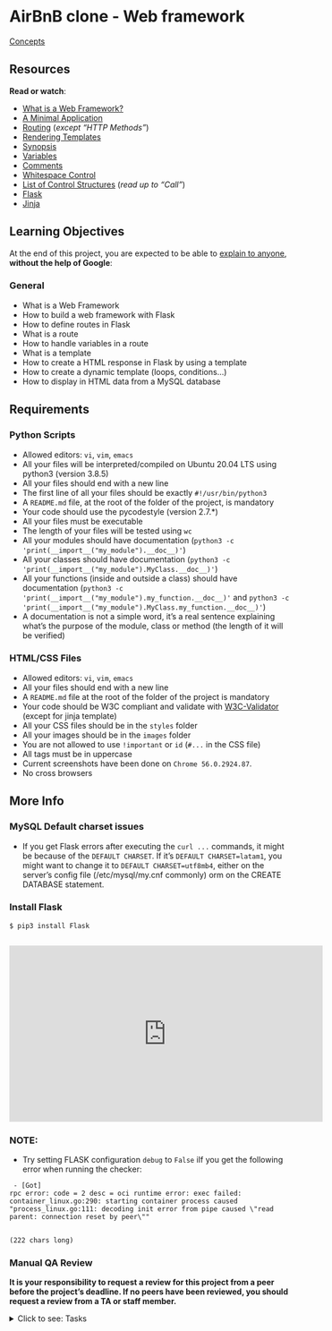 # AirBnB clone - Web framework

<a href="https://intranet.hbtn.io/concepts/865" title="Concepts" target="_blank">Concepts</a>


<h2>Resources</h2>

<p><strong>Read or watch</strong>:</p>

<ul>
<li><a href="/rltoken/qk3bO45DSY-P4qmdnEX93w" title="What is a Web Framework?" target="_blank">What is a Web Framework?</a> </li>
<li><a href="/rltoken/DCF-0NHTuXLykc1ijX5HVg" title="A Minimal Application" target="_blank">A Minimal Application</a> </li>
<li><a href="/rltoken/mfdHqOmCsS7veXQ3nK6PcQ" title="Routing" target="_blank">Routing</a> (<em>except &ldquo;HTTP Methods&rdquo;</em>)</li>
<li><a href="/rltoken/_dU2691FhIZB3lBtSF5nMg" title="Rendering Templates" target="_blank">Rendering Templates</a> </li>
<li><a href="/rltoken/V24BEPWuJb3yPZpOvA3-Zw" title="Synopsis" target="_blank">Synopsis</a> </li>
<li><a href="/rltoken/GKvdWdthYkstOwnDs9LJWg" title="Variables" target="_blank">Variables</a> </li>
<li><a href="/rltoken/qum7hVpPWLaqMZBQCpcRyA" title="Comments" target="_blank">Comments</a> </li>
<li><a href="/rltoken/LxOb-5Fe9bHvx0TguTDY9g" title="Whitespace Control" target="_blank">Whitespace Control</a> </li>
<li><a href="/rltoken/8D9OoDX5cYQOFXUqwAiCNw" title="List of Control Structures" target="_blank">List of Control Structures</a> (<em>read up to &ldquo;Call&rdquo;</em>)</li>
<li><a href="/rltoken/OMqE9vlalgkWcT_3fu4Hvg" title="Flask" target="_blank">Flask</a> </li>
<li><a href="/rltoken/L3kYnmfrbc86Asb4JZq0rg" title="Jinja" target="_blank">Jinja</a> </li>
</ul>

<h2>Learning Objectives</h2>

<p>At the end of this project, you are expected to be able to <a href="/rltoken/lVg3jl6IEzhNeQiHwhC-Fg" title="explain to anyone" target="_blank">explain to anyone</a>, <strong>without the help of Google</strong>:</p>

<h3>General</h3>

<ul>
<li>What is a Web Framework</li>
<li>How to build a web framework with Flask</li>
<li>How to define routes in Flask</li>
<li>What is a route</li>
<li>How to handle variables in a route</li>
<li>What is a template</li>
<li>How to create a HTML response in Flask by using a template</li>
<li>How to create a dynamic template (loops, conditions&hellip;)</li>
<li>How to display in HTML data from a MySQL database</li>
</ul>

<h2>Requirements</h2>

<h3>Python Scripts</h3>

<ul>
<li>Allowed editors: <code>vi</code>, <code>vim</code>, <code>emacs</code></li>
<li>All your files will be interpreted/compiled on Ubuntu 20.04 LTS using python3 (version 3.8.5)</li>
<li>All your files should end with a new line</li>
<li>The first line of all your files should be exactly <code>#!/usr/bin/python3</code></li>
<li>A <code>README.md</code> file, at the root of the folder of the project, is mandatory</li>
<li>Your code should use the pycodestyle (version 2.7.*)</li>
<li>All your files must be executable</li>
<li>The length of your files will be tested using <code>wc</code></li>
<li>All your modules should have documentation (<code>python3 -c &#39;print(__import__(&quot;my_module&quot;).__doc__)&#39;</code>)</li>
<li>All your classes should have documentation (<code>python3 -c &#39;print(__import__(&quot;my_module&quot;).MyClass.__doc__)&#39;</code>)</li>
<li>All your functions (inside and outside a class) should have documentation (<code>python3 -c &#39;print(__import__(&quot;my_module&quot;).my_function.__doc__)&#39;</code> and <code>python3 -c &#39;print(__import__(&quot;my_module&quot;).MyClass.my_function.__doc__)&#39;</code>)</li>
<li>A documentation is not a simple word, it&rsquo;s a real sentence explaining what&rsquo;s the purpose of the module, class or method (the length of it will be verified)</li>
</ul>

<h3>HTML/CSS Files</h3>

<ul>
<li>Allowed editors: <code>vi</code>, <code>vim</code>, <code>emacs</code></li>
<li>All your files should end with a new line</li>
<li>A <code>README.md</code> file at the root of the folder of the project is mandatory</li>
<li>Your code should be W3C compliant and validate with <a href="/rltoken/BABHSFrobycuS0xRtRtXVQ" title="W3C-Validator" target="_blank">W3C-Validator</a> (except for jinja template)</li>
<li>All your CSS files should be in the <code>styles</code> folder</li>
<li>All your images should be in the <code>images</code> folder</li>
<li>You are not allowed to use <code>!important</code> or <code>id</code> (<code>#...</code> in the CSS file)</li>
<li>All tags must be in uppercase</li>
<li>Current screenshots have been done on <code>Chrome 56.0.2924.87</code>. </li>
<li>No cross browsers </li>
</ul>

<h2>More Info</h2>

<h3>MySQL Default charset issues</h3>

<ul>
<li>If you get Flask errors after executing the  <code>curl ...</code> commands, it might be because of the <code>DEFAULT CHARSET</code>. If it&rsquo;s <code>DEFAULT CHARSET=latam1</code>, you might want to change it to <code>DEFAULT CHARSET=utf8mb4</code>, either on the server&rsquo;s config file (/etc/mysql/my.cnf commonly) orm on the CREATE DATABASE statement.</li>
</ul>

<h3>Install Flask</h3>

<pre><code>$ pip3 install Flask
</code></pre>

<p><img src="https://s3.eu-west-3.amazonaws.com/hbtn.intranet.project.files/concepts/74/hbnb_step3.png" alt="" loading='lazy' style="" /></p>

<iframe width="560" height="315" src="https://www.youtube.com/embed/lzs4nQOiZQY" frameborder="0" allowfullscreen></iframe>

<h3>NOTE:</h3>

<ul>
<li>Try setting FLASK configuration <code>debug</code> to <code>False</code>  iIf you get the following error when running the checker:</li>
</ul>

<pre><code> - [Got]
rpc error: code = 2 desc = oci runtime error: exec failed: container_linux.go:290: starting container process caused &quot;process_linux.go:111: decoding init error from pipe caused \&quot;read parent: connection reset by peer\&quot;&quot;


(222 chars long)
</code></pre>

<h3>Manual QA Review</h3>

<p><strong>It is your responsibility to request a review for this project from a peer before the project’s deadline. If no peers have been reviewed, you should request a review from a TA or staff member.</strong></p>


<details>
<summary>Click to see: Tasks</summary>

<h3 class="panel-title">
0. Hello Flask!
</h3>

Write a script that starts a Flask web application:</p>

<ul>
<li>Your web application must be listening on <code>0.0.0.0</code>, port <code>5000</code></li>
<li>Routes:

<ul>
<li><code>/</code>: display &ldquo;Hello HBNB!&rdquo;</li>
</ul></li>
<li>You must use the option <code>strict_slashes=False</code> in your route definition</li>
</ul>

<pre><code>guillaume@ubuntu:~/AirBnB_v2$ python3 -m web_flask.0-hello_route
* Running on http://0.0.0.0:5000/ (Press CTRL+C to quit)
....
</code></pre>

<p>In another tab:</p>

<pre><code>guillaume@ubuntu:~$ curl 0.0.0.0:5000 ; echo &quot;&quot; | cat -e
Hello HBNB!$
guillaume@ubuntu:~$ 
</code></pre>

</div>

<div class="list-group">
<!-- Task URLs -->

<!-- Technical information -->
<div class="list-group-item">
<p><strong>Repo:</strong></p>
<ul>
<li>GitHub repository: <code>holbertonschool-AirBnB_clone_v2</code></li>
<li>Directory: <code>web_flask</code></li>
<li>File: <code>0-hello_route.py, __init__.py</code></li>
</ul>
</div>

<h3 class="panel-title">
1. HBNB
</h3>

Write a script that starts a Flask web application:</p>

<ul>
<li>Your web application must be listening on <code>0.0.0.0</code>, port <code>5000</code></li>
<li>Routes:

<ul>
<li><code>/</code>: display &ldquo;Hello HBNB!&rdquo;</li>
<li><code>/hbnb</code>: display &ldquo;HBNB&rdquo;</li>
</ul></li>
<li>You must use the option <code>strict_slashes=False</code> in your route definition</li>
</ul>

<pre><code>guillaume@ubuntu:~/AirBnB_v2$ python3 -m web_flask.1-hbnb_route
* Running on http://0.0.0.0:5000/ (Press CTRL+C to quit)
....
</code></pre>

<p>In another tab:</p>

<pre><code>guillaume@ubuntu:~$ curl 0.0.0.0:5000/hbnb ; echo &quot;&quot; | cat -e
HBNB$
guillaume@ubuntu:~$ 
</code></pre>

</div>

<div class="list-group">
<!-- Task URLs -->

<!-- Technical information -->
<div class="list-group-item">
<p><strong>Repo:</strong></p>
<ul>
<li>GitHub repository: <code>holbertonschool-AirBnB_clone_v2</code></li>
<li>Directory: <code>web_flask</code></li>
<li>File: <code>1-hbnb_route.py</code></li>
</ul>
</div>

<h3 class="panel-title">
2. C is fun!
</h3>

Write a script that starts a Flask web application:</p>

<ul>
<li>Your web application must be listening on <code>0.0.0.0</code>, port <code>5000</code></li>
<li>Routes:

<ul>
<li><code>/</code>: display &ldquo;Hello HBNB!&rdquo;</li>
<li><code>/hbnb</code>: display &ldquo;HBNB&rdquo;</li>
<li><code>/c/&lt;text&gt;</code>: display &ldquo;C &rdquo; followed by the value of the <code>text</code> variable (replace underscore <code>_</code> symbols with a space <code></code>)</li>
</ul></li>
<li>You must use the option <code>strict_slashes=False</code> in your route definition</li>
</ul>

<pre><code>guillaume@ubuntu:~/AirBnB_v2$ python3 -m web_flask.2-c_route
* Running on http://0.0.0.0:5000/ (Press CTRL+C to quit)
....
</code></pre>

<p>In another tab:</p>

<pre><code>guillaume@ubuntu:~$ curl 0.0.0.0:5000/c/is_fun ; echo &quot;&quot; | cat -e
C is fun$
guillaume@ubuntu:~$ curl 0.0.0.0:5000/c/cool ; echo &quot;&quot; | cat -e
C cool$
guillaume@ubuntu:~$ curl 0.0.0.0:5000/c
&lt;!DOCTYPE HTML PUBLIC &quot;-//W3C//DTD HTML 3.2 Final//EN&quot;&gt;
&lt;title&gt;404 Not Found&lt;/title&gt;
&lt;h1&gt;Not Found&lt;/h1&gt;
&lt;p&gt;The requested URL was not found on the server.  If you entered the URL manually please check your spelling and try again.&lt;/p&gt;
guillaume@ubuntu:~$ 
</code></pre>

</div>

<div class="list-group">
<!-- Task URLs -->

<!-- Technical information -->
<div class="list-group-item">
<p><strong>Repo:</strong></p>
<ul>
<li>GitHub repository: <code>holbertonschool-AirBnB_clone_v2</code></li>
<li>Directory: <code>web_flask</code></li>
<li>File: <code>2-c_route.py</code></li>
</ul>
</div>

<h3 class="panel-title">
3. Python is cool!
</h3>

Write a script that starts a Flask web application:</p>

<ul>
<li>Your web application must be listening on <code>0.0.0.0</code>, port <code>5000</code></li>
<li>Routes:

<ul>
<li><code>/</code>: display &ldquo;Hello HBNB!&rdquo;</li>
<li><code>/hbnb</code>: display &ldquo;HBNB&rdquo;</li>
<li><code>/c/&lt;text&gt;</code>: display &ldquo;C &rdquo;, followed by the value of the <code>text</code> variable (replace underscore <code>_</code> symbols with a space <code></code>)</li>
<li><code>/python/&lt;text&gt;</code>: display &ldquo;Python &rdquo;, followed by the value of the <code>text</code> variable (replace underscore <code>_</code> symbols with a space <code></code>)

<ul>
<li>The default value of <code>text</code> is &ldquo;is cool&rdquo;</li>
</ul></li>
</ul></li>
<li>You must use the option <code>strict_slashes=False</code> in your route definition</li>
</ul>

<pre><code>guillaume@ubuntu:~/AirBnB_v2$ python3 -m web_flask.3-python_route
* Running on http://0.0.0.0:5000/ (Press CTRL+C to quit)
....
</code></pre>

<p>In another tab:</p>

<pre><code>guillaume@ubuntu:~$ curl -Ls 0.0.0.0:5000/python/is_magic ; echo &quot;&quot; | cat -e
Python is magic$
guillaume@ubuntu:~$ curl -Ls 0.0.0.0:5000/python ; echo &quot;&quot; | cat -e
Python is cool$
guillaume@ubuntu:~$ curl -Ls 0.0.0.0:5000/python/ ; echo &quot;&quot; | cat -e
Python is cool$
guillaume@ubuntu:~$ 
</code></pre>

</div>

<div class="list-group">
<!-- Task URLs -->

<!-- Technical information -->
<div class="list-group-item">
<p><strong>Repo:</strong></p>
<ul>
<li>GitHub repository: <code>holbertonschool-AirBnB_clone_v2</code></li>
<li>Directory: <code>web_flask</code></li>
<li>File: <code>3-python_route.py</code></li>
</ul>
</div>

<h3 class="panel-title">
4. Is it a number?
</h3>

Write a script that starts a Flask web application:</p>

<ul>
<li>Your web application must be listening on <code>0.0.0.0</code>, port <code>5000</code></li>
<li>Routes:

<ul>
<li><code>/</code>: display &ldquo;Hello HBNB!&rdquo;</li>
<li><code>/hbnb</code>: display &ldquo;HBNB&rdquo;</li>
<li><code>/c/&lt;text&gt;</code>: display &ldquo;C &rdquo;, followed by the value of the <code>text</code> variable (replace underscore <code>_</code> symbols with a space <code></code>)</li>
<li><code>/python/&lt;text&gt;</code>: display &ldquo;Python &rdquo;, followed by the value of the <code>text</code> variable (replace underscore <code>_</code> symbols with a space <code></code>)

<ul>
<li>The default value of <code>text</code> is &ldquo;is cool&rdquo;</li>
</ul></li>
<li><code>/number/&lt;n&gt;</code>: display &ldquo;<code>n</code> is a number&rdquo; <strong>only</strong> if <code>n</code> is an integer</li>
</ul></li>
<li>You must use the option <code>strict_slashes=False</code> in your route definition</li>
</ul>

<pre><code>guillaume@ubuntu:~/AirBnB_v2$ python3 -m web_flask.4-number_route
* Running on http://0.0.0.0:5000/ (Press CTRL+C to quit)
....
</code></pre>

<p>In another tab:</p>

<pre><code>guillaume@ubuntu:~$ curl 0.0.0.0:5000/number/89 ; echo &quot;&quot; | cat -e
89 is a number$
guillaume@ubuntu:~$ curl 0.0.0.0:5000/number/8.9 
&lt;!DOCTYPE HTML PUBLIC &quot;-//W3C//DTD HTML 3.2 Final//EN&quot;&gt;
&lt;title&gt;404 Not Found&lt;/title&gt;
&lt;h1&gt;Not Found&lt;/h1&gt;
&lt;p&gt;The requested URL was not found on the server.  If you entered the URL manually please check your spelling and try again.&lt;/p&gt;
guillaume@ubuntu:~$ curl 0.0.0.0:5000/number/python 
&lt;!DOCTYPE HTML PUBLIC &quot;-//W3C//DTD HTML 3.2 Final//EN&quot;&gt;
&lt;title&gt;404 Not Found&lt;/title&gt;
&lt;h1&gt;Not Found&lt;/h1&gt;
&lt;p&gt;The requested URL was not found on the server.  If you entered the URL manually please check your spelling and try again.&lt;/p&gt;
guillaume@ubuntu:~$ 
</code></pre>

</div>

<div class="list-group">
<!-- Task URLs -->

<!-- Technical information -->
<div class="list-group-item">
<p><strong>Repo:</strong></p>
<ul>
<li>GitHub repository: <code>holbertonschool-AirBnB_clone_v2</code></li>
<li>Directory: <code>web_flask</code></li>
<li>File: <code>4-number_route.py</code></li>
</ul>
</div>

<h3 class="panel-title">
5. Number template
</h3>

Write a script that starts a Flask web application:</p>

<ul>
<li>Your web application must be listening on <code>0.0.0.0</code>, port <code>5000</code></li>
<li>Routes:

<ul>
<li><code>/</code>: display &ldquo;Hello HBNB!&rdquo;</li>
<li><code>/hbnb</code>: display &ldquo;HBNB&rdquo;</li>
<li><code>/c/&lt;text&gt;</code>: display &ldquo;C &rdquo;, followed by the value of the <code>text</code> variable (replace underscore <code>_</code> symbols with a space <code></code>)</li>
<li><code>/python/&lt;text&gt;</code>: display &ldquo;Python &rdquo;, followed by the value of the <code>text</code> variable (replace underscore <code>_</code> symbols with a space <code></code>)

<ul>
<li>The default value of <code>text</code> is &ldquo;is cool&rdquo;</li>
</ul></li>
<li><code>/number/&lt;n&gt;</code>: display &ldquo;<code>n</code> is a number&rdquo; <strong>only</strong> if <code>n</code> is an integer</li>
<li><code>/number_template/&lt;n&gt;</code>: display a HTML page <strong>only</strong> if <code>n</code> is an integer: 

<ul>
<li><code>H1</code> tag: &ldquo;Number: <code>n</code>&rdquo; inside the tag <code>BODY</code> </li>
</ul></li>
</ul></li>
<li>You must use the option <code>strict_slashes=False</code> in your route definition</li>
</ul>

<pre><code>guillaume@ubuntu:~/AirBnB_v2$ python3 -m web_flask.5-number_template
* Running on http://0.0.0.0:5000/ (Press CTRL+C to quit)
....
</code></pre>

<p>In another tab:</p>

<pre><code>guillaume@ubuntu:~$ curl 0.0.0.0:5000/number_template/89 ; echo &quot;&quot;
&lt;!DOCTYPE html&gt;
&lt;HTML lang=&quot;en&quot;&gt;
&lt;HEAD&gt;
&lt;TITLE&gt;HBNB&lt;/TITLE&gt;
&lt;/HEAD&gt;
&lt;BODY&gt;
&lt;H1&gt;Number: 89&lt;/H1&gt;
&lt;/BODY&gt;
&lt;/HTML&gt;
guillaume@ubuntu:~$ curl 0.0.0.0:5000/number_template/8.9 
&lt;!DOCTYPE HTML PUBLIC &quot;-//W3C//DTD HTML 3.2 Final//EN&quot;&gt;
&lt;title&gt;404 Not Found&lt;/title&gt;
&lt;h1&gt;Not Found&lt;/h1&gt;
&lt;p&gt;The requested URL was not found on the server.  If you entered the URL manually please check your spelling and try again.&lt;/p&gt;
guillaume@ubuntu:~$ curl 0.0.0.0:5000/number_template/python 
&lt;!DOCTYPE HTML PUBLIC &quot;-//W3C//DTD HTML 3.2 Final//EN&quot;&gt;
&lt;title&gt;404 Not Found&lt;/title&gt;
&lt;h1&gt;Not Found&lt;/h1&gt;
&lt;p&gt;The requested URL was not found on the server.  If you entered the URL manually please check your spelling and try again.&lt;/p&gt;
guillaume@ubuntu:~$ 
</code></pre>

</div>

<div class="list-group">
<!-- Task URLs -->

<!-- Technical information -->
<div class="list-group-item">
<p><strong>Repo:</strong></p>
<ul>
<li>GitHub repository: <code>holbertonschool-AirBnB_clone_v2</code></li>
<li>Directory: <code>web_flask</code></li>
<li>File: <code>5-number_template.py, templates/5-number.html</code></li>
</ul>
</div>

<h3 class="panel-title">
6. Odd or even?
</h3>

Write a script that starts a Flask web application:</p>

<ul>
<li>Your web application must be listening on <code>0.0.0.0</code>, port <code>5000</code></li>
<li>Routes:

<ul>
<li><code>/</code>: display &ldquo;Hello HBNB!&rdquo;</li>
<li><code>/hbnb</code>: display &ldquo;HBNB&rdquo;</li>
<li><code>/c/&lt;text&gt;</code>: display &ldquo;C &rdquo;, followed by the value of the <code>text</code> variable (replace underscore <code>_</code> symbols with a space <code></code>)</li>
<li><code>/python/&lt;text&gt;</code>: display &ldquo;Python &rdquo;, followed by the value of the <code>text</code> variable (replace underscore <code>_</code> symbols with a space <code></code>)

<ul>
<li>The default value of <code>text</code> is &ldquo;is cool&rdquo;</li>
</ul></li>
<li><code>/number/&lt;n&gt;</code>: display &ldquo;<code>n</code> is a number&rdquo; <strong>only</strong> if <code>n</code> is an integer</li>
<li><code>/number_template/&lt;n&gt;</code>: display a HTML page <strong>only</strong> if <code>n</code> is an integer: 

<ul>
<li><code>H1</code> tag: &ldquo;Number: <code>n</code>&rdquo; inside the tag <code>BODY</code></li>
</ul></li>
<li><code>/number_odd_or_even/&lt;n&gt;</code>: display a HTML page <strong>only</strong> if <code>n</code> is an integer: 

<ul>
<li><code>H1</code> tag: &ldquo;Number: <code>n</code> is <code>even|odd</code>&rdquo; inside the tag <code>BODY</code></li>
</ul></li>
</ul></li>
<li>You must use the option <code>strict_slashes=False</code> in your route definition</li>
</ul>

<pre><code>guillaume@ubuntu:~/AirBnB_v2$ python3 -m web_flask.6-number_odd_or_even
* Running on http://0.0.0.0:5000/ (Press CTRL+C to quit)
....
</code></pre>

<p>In another tab:</p>

<pre><code>guillaume@ubuntu:~$ curl 0.0.0.0:5000/number_odd_or_even/89 ; echo &quot;&quot;
&lt;!DOCTYPE html&gt;
&lt;HTML lang=&quot;en&quot;&gt;
&lt;HEAD&gt;
&lt;TITLE&gt;HBNB&lt;/TITLE&gt;
&lt;/HEAD&gt;
&lt;BODY&gt;
&lt;H1&gt;Number: 89 is odd&lt;/H1&gt;
&lt;/BODY&gt;
&lt;/HTML&gt;
guillaume@ubuntu:~$ curl 0.0.0.0:5000/number_odd_or_even/32 ; echo &quot;&quot;
&lt;!DOCTYPE html&gt;
&lt;HTML lang=&quot;en&quot;&gt;
&lt;HEAD&gt;
&lt;TITLE&gt;HBNB&lt;/TITLE&gt;
&lt;/HEAD&gt;
&lt;BODY&gt;
&lt;H1&gt;Number: 32 is even&lt;/H1&gt;
&lt;/BODY&gt;
&lt;/HTML&gt;
guillaume@ubuntu:~$ curl 0.0.0.0:5000/number_odd_or_even/python 
&lt;!DOCTYPE HTML PUBLIC &quot;-//W3C//DTD HTML 3.2 Final//EN&quot;&gt;
&lt;title&gt;404 Not Found&lt;/title&gt;
&lt;h1&gt;Not Found&lt;/h1&gt;
&lt;p&gt;The requested URL was not found on the server.  If you entered the URL manually please check your spelling and try again.&lt;/p&gt;
guillaume@ubuntu:~$ 
</code></pre>

</div>

<div class="list-group">
<!-- Task URLs -->

<!-- Technical information -->
<div class="list-group-item">
<p><strong>Repo:</strong></p>
<ul>
<li>GitHub repository: <code>holbertonschool-AirBnB_clone_v2</code></li>
<li>Directory: <code>web_flask</code></li>
<li>File: <code>6-number_odd_or_even.py, templates/6-number_odd_or_even.html</code></li>
</ul>
</div>

<h3 class="panel-title">
7. Improve engines
</h3>

Before using Flask to display our HBNB data, you will need to update some part of our engine:</p>

<p>Update <code>FileStorage</code>: (<code>models/engine/file_storage.py</code>)</p>

<ul>
<li>Add a public method <code>def close(self):</code>: call <code>reload()</code> method for deserializing the JSON file to objects</li>
</ul>

<p>Update <code>DBStorage</code>: (<code>models/engine/db_storage.py</code>)</p>

<ul>
<li>Add a public method <code>def close(self):</code>: call <code>remove()</code> method on the private session attribute (<code>self.__session</code>) <a href="/rltoken/Ev0jeeBWNlaFqPAFe-rZKA" title="tips" target="_blank">tips</a> or <code>close()</code> on the class <code>Session</code> <a href="/rltoken/d7XXqTOZnNCO47YVh5ZziQ" title="tips" target="_blank">tips</a></li>
</ul>

<p>Update <code>State</code>: (<code>models/state.py</code>) - If it&rsquo;s not already present</p>

<ul>
<li>If your storage engine is not <code>DBStorage</code>, add a public getter method <code>cities</code> to return the list of <code>City</code> objects from <code>storage</code> linked to the current <code>State</code></li>
</ul>

<pre><code>guillaume@ubuntu:~/AirBnB_v2$ HBNB_MYSQL_USER=hbnb_dev HBNB_MYSQL_PWD=hbnb_dev_pwd HBNB_MYSQL_HOST=localhost HBNB_MYSQL_DB=hbnb_dev_db HBNB_TYPE_STORAGE=db python3 
&gt;&gt;&gt; from models import storage
&gt;&gt;&gt; from models.state import State
&gt;&gt;&gt; len(storage.all(State))
5
&gt;&gt;&gt; len(storage.all(State))
5
&gt;&gt;&gt; # Time to insert new data!
</code></pre>

<p>At this moment, in another tab:</p>

<pre><code>guillaume@ubuntu:~/AirBnB_v2$ echo &#39;INSERT INTO `states` VALUES (&quot;421a55f1-7d82-45d9-b54c-a76916479545&quot;, &quot;Alabama&quot;, &quot;2017-03-25 19:42:40&quot;,&quot;2017-03-25 19:42:40&quot;);&#39; | mysql -uroot -p hbnb_dev_db
Enter password: 
guillaume@ubuntu:~/AirBnB_v2$ 
</code></pre>

<p>And let&rsquo;s go back the Python console:</p>

<pre><code>&gt;&gt;&gt; # Time to insert new data!
&gt;&gt;&gt; len(storage.all(State))
5
&gt;&gt;&gt; # normal: the SQLAlchemy didn&#39;t reload his `Session`
&gt;&gt;&gt; # to force it, you must remove the current session to create a new one:
&gt;&gt;&gt; storage.close()
&gt;&gt;&gt; len(storage.all(State))
6
&gt;&gt;&gt; # perfect!
</code></pre>

<p>And for the getter <code>cities</code> in the <code>State</code> model:</p>

<pre><code>guillaume@ubuntu:~/AirBnB_v2$ cat main.py
#!/usr/bin/python3
&quot;&quot;&quot;
Test cities access from a state
&quot;&quot;&quot;
from models import storage
from models.state import State
from models.city import City

&quot;&quot;&quot;
Objects creations
&quot;&quot;&quot;
state_1 = State(name=&quot;California&quot;)
print(&quot;New state: {}&quot;.format(state_1))
state_1.save()
state_2 = State(name=&quot;Arizona&quot;)
print(&quot;New state: {}&quot;.format(state_2))
state_2.save()

city_1_1 = City(state_id=state_1.id, name=&quot;Napa&quot;)
print(&quot;New city: {} in the state: {}&quot;.format(city_1_1, state_1))
city_1_1.save()
city_1_2 = City(state_id=state_1.id, name=&quot;Sonoma&quot;)
print(&quot;New city: {} in the state: {}&quot;.format(city_1_2, state_1))
city_1_2.save()
city_2_1 = City(state_id=state_2.id, name=&quot;Page&quot;)
print(&quot;New city: {} in the state: {}&quot;.format(city_2_1, state_2))
city_2_1.save()


&quot;&quot;&quot;
Verification
&quot;&quot;&quot;
print(&quot;&quot;)
all_states = storage.all(State)
for state_id, state in all_states.items():
for city in state.cities:
print(&quot;Find the city {} in the state {}&quot;.format(city, state))

guillaume@ubuntu:~/AirBnB_v2$ 
guillaume@ubuntu:~/AirBnB_v2$ rm file.json ; HBNB_TYPE_STORAGE=fs ./main.py 
New state: [State] (5b8f1d55-e49c-44dd-ba6f-a3cf8489ae45) {&#39;name&#39;: &#39;California&#39;, &#39;id&#39;: &#39;5b8f1d55-e49c-44dd-ba6f-a3cf8489ae45&#39;, &#39;updated_at&#39;: datetime.datetime(2017, 12, 11, 19, 27, 52, 509954), &#39;created_at&#39;: datetime.datetime(2017, 12, 11, 19, 27, 52, 509950)}
New state: [State] (a5e5311a-3c19-4995-9485-32c74411b416) {&#39;name&#39;: &#39;Arizona&#39;, &#39;id&#39;: &#39;a5e5311a-3c19-4995-9485-32c74411b416&#39;, &#39;updated_at&#39;: datetime.datetime(2017, 12, 11, 19, 27, 52, 510256), &#39;created_at&#39;: datetime.datetime(2017, 12, 11, 19, 27, 52, 510252)}
New city: [City] (e3e36ded-fe56-44f5-bf08-8a27e2b30672) {&#39;name&#39;: &#39;Napa&#39;, &#39;id&#39;: &#39;e3e36ded-fe56-44f5-bf08-8a27e2b30672&#39;, &#39;state_id&#39;: &#39;5b8f1d55-e49c-44dd-ba6f-a3cf8489ae45&#39;, &#39;updated_at&#39;: datetime.datetime(2017, 12, 11, 19, 27, 52, 510797), &#39;created_at&#39;: datetime.datetime(2017, 12, 11, 19, 27, 52, 510791)} in the state: [State] (5b8f1d55-e49c-44dd-ba6f-a3cf8489ae45) {&#39;name&#39;: &#39;California&#39;, &#39;id&#39;: &#39;5b8f1d55-e49c-44dd-ba6f-a3cf8489ae45&#39;, &#39;updated_at&#39;: datetime.datetime(2017, 12, 11, 19, 27, 52, 510038), &#39;created_at&#39;: datetime.datetime(2017, 12, 11, 19, 27, 52, 509950)}
New city: [City] (12a58d70-e255-4c1e-8a68-7d5fb924d2d2) {&#39;name&#39;: &#39;Sonoma&#39;, &#39;id&#39;: &#39;12a58d70-e255-4c1e-8a68-7d5fb924d2d2&#39;, &#39;state_id&#39;: &#39;5b8f1d55-e49c-44dd-ba6f-a3cf8489ae45&#39;, &#39;updated_at&#39;: datetime.datetime(2017, 12, 11, 19, 27, 52, 511437), &#39;created_at&#39;: datetime.datetime(2017, 12, 11, 19, 27, 52, 511432)} in the state: [State] (5b8f1d55-e49c-44dd-ba6f-a3cf8489ae45) {&#39;name&#39;: &#39;California&#39;, &#39;id&#39;: &#39;5b8f1d55-e49c-44dd-ba6f-a3cf8489ae45&#39;, &#39;updated_at&#39;: datetime.datetime(2017, 12, 11, 19, 27, 52, 510038), &#39;created_at&#39;: datetime.datetime(2017, 12, 11, 19, 27, 52, 509950)}
New city: [City] (a693bdb9-e0ca-4521-adfd-e1a93c093b4b) {&#39;name&#39;: &#39;Page&#39;, &#39;id&#39;: &#39;a693bdb9-e0ca-4521-adfd-e1a93c093b4b&#39;, &#39;state_id&#39;: &#39;a5e5311a-3c19-4995-9485-32c74411b416&#39;, &#39;updated_at&#39;: datetime.datetime(2017, 12, 11, 19, 27, 52, 511873), &#39;created_at&#39;: datetime.datetime(2017, 12, 11, 19, 27, 52, 511869)} in the state: [State] (a5e5311a-3c19-4995-9485-32c74411b416) {&#39;name&#39;: &#39;Arizona&#39;, &#39;id&#39;: &#39;a5e5311a-3c19-4995-9485-32c74411b416&#39;, &#39;updated_at&#39;: datetime.datetime(2017, 12, 11, 19, 27, 52, 510373), &#39;created_at&#39;: datetime.datetime(2017, 12, 11, 19, 27, 52, 510252)}

Find the city [City] (e3e36ded-fe56-44f5-bf08-8a27e2b30672) {&#39;name&#39;: &#39;Napa&#39;, &#39;id&#39;: &#39;e3e36ded-fe56-44f5-bf08-8a27e2b30672&#39;, &#39;state_id&#39;: &#39;5b8f1d55-e49c-44dd-ba6f-a3cf8489ae45&#39;, &#39;updated_at&#39;: datetime.datetime(2017, 12, 11, 19, 27, 52, 510953), &#39;created_at&#39;: datetime.datetime(2017, 12, 11, 19, 27, 52, 510791)} in the state [State] (5b8f1d55-e49c-44dd-ba6f-a3cf8489ae45) {&#39;name&#39;: &#39;California&#39;, &#39;id&#39;: &#39;5b8f1d55-e49c-44dd-ba6f-a3cf8489ae45&#39;, &#39;updated_at&#39;: datetime.datetime(2017, 12, 11, 19, 27, 52, 510038), &#39;created_at&#39;: datetime.datetime(2017, 12, 11, 19, 27, 52, 509950)}
Find the city [City] (12a58d70-e255-4c1e-8a68-7d5fb924d2d2) {&#39;name&#39;: &#39;Sonoma&#39;, &#39;id&#39;: &#39;12a58d70-e255-4c1e-8a68-7d5fb924d2d2&#39;, &#39;state_id&#39;: &#39;5b8f1d55-e49c-44dd-ba6f-a3cf8489ae45&#39;, &#39;updated_at&#39;: datetime.datetime(2017, 12, 11, 19, 27, 52, 511513), &#39;created_at&#39;: datetime.datetime(2017, 12, 11, 19, 27, 52, 511432)} in the state [State] (5b8f1d55-e49c-44dd-ba6f-a3cf8489ae45) {&#39;name&#39;: &#39;California&#39;, &#39;id&#39;: &#39;5b8f1d55-e49c-44dd-ba6f-a3cf8489ae45&#39;, &#39;updated_at&#39;: datetime.datetime(2017, 12, 11, 19, 27, 52, 510038), &#39;created_at&#39;: datetime.datetime(2017, 12, 11, 19, 27, 52, 509950)}
Find the city [City] (a693bdb9-e0ca-4521-adfd-e1a93c093b4b) {&#39;name&#39;: &#39;Page&#39;, &#39;id&#39;: &#39;a693bdb9-e0ca-4521-adfd-e1a93c093b4b&#39;, &#39;state_id&#39;: &#39;a5e5311a-3c19-4995-9485-32c74411b416&#39;, &#39;updated_at&#39;: datetime.datetime(2017, 12, 11, 19, 27, 52, 512073), &#39;created_at&#39;: datetime.datetime(2017, 12, 11, 19, 27, 52, 511869)} in the state [State] (a5e5311a-3c19-4995-9485-32c74411b416) {&#39;name&#39;: &#39;Arizona&#39;, &#39;id&#39;: &#39;a5e5311a-3c19-4995-9485-32c74411b416&#39;, &#39;updated_at&#39;: datetime.datetime(2017, 12, 11, 19, 27, 52, 510373), &#39;created_at&#39;: datetime.datetime(2017, 12, 11, 19, 27, 52, 510252)}
guillaume@ubuntu:~/AirBnB_v2$ 
</code></pre>

</div>

<div class="list-group">
<!-- Task URLs -->

<!-- Technical information -->
<div class="list-group-item">
<p><strong>Repo:</strong></p>
<ul>
<li>GitHub repository: <code>holbertonschool-AirBnB_clone_v2</code></li>
<li>File: <code>models/engine/file_storage.py, models/engine/db_storage.py, models/state.py</code></li>
</ul>
</div>

<h3 class="panel-title">
8. List of states
</h3>

Write a script that starts a Flask web application:</p>

<ul>
<li>Your web application must be listening on <code>0.0.0.0</code>, port <code>5000</code></li>
<li>You must use <code>storage</code> for fetching data from the storage engine (<code>FileStorage</code> or <code>DBStorage</code>) =&gt; <code>from models import storage</code> and <code>storage.all(...)</code></li>
<li>After each request you must remove the current SQLAlchemy Session:

<ul>
<li>Declare a method to handle <code>@app.teardown_appcontext</code></li>
<li>Call in this method <code>storage.close()</code></li>
</ul></li>
<li>Routes:

<ul>
<li><code>/states_list</code>: display a HTML page: (inside the tag <code>BODY</code>)

<ul>
<li><code>H1</code> tag: &ldquo;States&rdquo;</li>
<li><code>UL</code> tag: with the list of all <code>State</code> objects present in <code>DBStorage</code> <strong>sorted by <code>name</code></strong> (A-&gt;Z) <a href="/rltoken/UVC1Bw_-nfa_0T2gv1MuQg" title="tip" target="_blank">tip</a>

<ul>
<li><code>LI</code> tag: description of one <code>State</code>: <code>&lt;state.id&gt;: &lt;B&gt;&lt;state.name&gt;&lt;/B&gt;</code></li>
</ul></li>
</ul></li>
</ul></li>
<li><strong>NOTE: Students have reported that this one does not work - use the next on instead.</strong> Import this <a href="https://s3.eu-west-3.amazonaws.com/hbtn.intranet.project.files/holbertonschool-higher-level_programming+/290/7-states_list.sql" title="7-dump" target="_blank">7-dump</a> to have some data</li>
<li>Import this <a href="https://s3.eu-west-3.amazonaws.com/hbtn.intranet.project.files/holbertonschool-higher-level_programming+/290/100-hbnb.sql" title="100-dump" target="_blank">100-dump</a> to have some data</li>
<li>You must use the option <code>strict_slashes=False</code> in your route definition</li>
</ul>

<p><strong>IMPORTANT</strong></p>

<ul>
<li>Make sure you have a running and valid <code>setup_mysql_dev.sql</code> in your <code>AirBnB_clone_v2</code> repository (<a href="/rltoken/-Sz0UGvAe4_SLfTbSXSbzg" title="Task" target="_blank">Task</a>)</li>
<li>Make sure all tables are created when you run <code>echo &quot;quit&quot; | HBNB_MYSQL_USER=hbnb_dev HBNB_MYSQL_PWD=hbnb_dev_pwd HBNB_MYSQL_HOST=localhost HBNB_MYSQL_DB=hbnb_dev_db HBNB_TYPE_STORAGE=db ./console.py</code></li>
</ul>

<pre><code>guillaume@ubuntu:~/AirBnB_v2$ curl -o 7-dump.sql &quot;https://s3.eu-west-3.amazonaws.com/hbtn.intranet.project.files/holbertonschool-higher-level_programming+/290/100-hbnb.sql&quot;
guillaume@ubuntu:~/AirBnB_v2$ cat 7-dump.sql | mysql -uroot -p
Enter password: 
guillaume@ubuntu:~/AirBnB_v2$ HBNB_MYSQL_USER=hbnb_dev HBNB_MYSQL_PWD=hbnb_dev_pwd HBNB_MYSQL_HOST=localhost HBNB_MYSQL_DB=hbnb_dev_db HBNB_TYPE_STORAGE=db python3 -m web_flask.7-states_list
* Running on http://0.0.0.0:5000/ (Press CTRL+C to quit)
....
</code></pre>

<p>In another tab:</p>

<pre><code>guillaume@ubuntu:~$ curl 0.0.0.0:5000/states_list ; echo &quot;&quot;
&lt;!DOCTYPE html&gt;
&lt;HTML lang=&quot;en&quot;&gt;
&lt;HEAD&gt;
&lt;TITLE&gt;HBNB&lt;/TITLE&gt;
&lt;/HEAD&gt;
&lt;BODY&gt;
&lt;H1&gt;States&lt;/H1&gt;
&lt;UL&gt;

&lt;LI&gt;421a55f4-7d82-47d9-b54c-a76916479545: &lt;B&gt;Alabama&lt;/B&gt;&lt;/LI&gt;

&lt;LI&gt;421a55f4-7d82-47d9-b54c-a76916479546: &lt;B&gt;Arizona&lt;/B&gt;&lt;/LI&gt;

&lt;LI&gt;421a55f4-7d82-47d9-b54c-a76916479547: &lt;B&gt;California&lt;/B&gt;&lt;/LI&gt;

&lt;LI&gt;421a55f4-7d82-47d9-b54c-a76916479548: &lt;B&gt;Colorado&lt;/B&gt;&lt;/LI&gt;

&lt;LI&gt;421a55f4-7d82-47d9-b54c-a76916479549: &lt;B&gt;Florida&lt;/B&gt;&lt;/LI&gt;

&lt;LI&gt;421a55f4-7d82-47d9-b54c-a76916479550: &lt;B&gt;Georgia&lt;/B&gt;&lt;/LI&gt;

&lt;LI&gt;421a55f4-7d82-47d9-b54c-a76916479551: &lt;B&gt;Hawaii&lt;/B&gt;&lt;/LI&gt;

&lt;LI&gt;421a55f4-7d82-47d9-b54c-a76916479552: &lt;B&gt;Illinois&lt;/B&gt;&lt;/LI&gt;

&lt;LI&gt;421a55f4-7d82-47d9-b54c-a76916479553: &lt;B&gt;Indiana&lt;/B&gt;&lt;/LI&gt;

&lt;LI&gt;421a55f4-7d82-47d9-b54c-a76916479554: &lt;B&gt;Louisiana&lt;/B&gt;&lt;/LI&gt;

&lt;LI&gt;421a55f4-7d82-47d9-b54c-a76916479555: &lt;B&gt;Minnesota&lt;/B&gt;&lt;/LI&gt;

&lt;LI&gt;421a55f4-7d82-47d9-b54c-a76916479556: &lt;B&gt;Mississippi&lt;/B&gt;&lt;/LI&gt;

&lt;LI&gt;421a55f4-7d82-47d9-b54c-a76916479557: &lt;B&gt;Oregon&lt;/B&gt;&lt;/LI&gt;

&lt;/UL&gt;
&lt;/BODY&gt;
&lt;/HTML&gt;
guillaume@ubuntu:~$ 
</code></pre>

</div>

<div class="list-group">
<!-- Task URLs -->

<!-- Technical information -->
<div class="list-group-item">
<p><strong>Repo:</strong></p>
<ul>
<li>GitHub repository: <code>holbertonschool-AirBnB_clone_v2</code></li>
<li>File: <code>web_flask/7-states_list.py, web_flask/templates/7-states_list.html</code></li>
</ul>
</div>

<h3 class="panel-title">
9. Cities by states
</h3>

Write a script that starts a Flask web application:</p>

<ul>
<li>Your web application must be listening on <code>0.0.0.0</code>, port <code>5000</code></li>
<li>You must use <code>storage</code> for fetching data from the storage engine (<code>FileStorage</code> or <code>DBStorage</code>) =&gt; <code>from models import storage</code> and <code>storage.all(...)</code></li>
<li>To load all cities of a <code>State</code>:

<ul>
<li>If your storage engine is <code>DBStorage</code>, you must use <code>cities</code> relationship</li>
<li>Otherwise, use the public getter method <code>cities</code></li>
</ul></li>
<li>After each request you must remove the current SQLAlchemy Session:

<ul>
<li>Declare a method to handle <code>@app.teardown_appcontext</code></li>
<li>Call in this method <code>storage.close()</code></li>
</ul></li>
<li>Routes:

<ul>
<li><code>/cities_by_states</code>: display a HTML page: (inside the tag <code>BODY</code>)

<ul>
<li><code>H1</code> tag: &ldquo;States&rdquo;</li>
<li><code>UL</code> tag: with the list of all <code>State</code> objects present in <code>DBStorage</code> <strong>sorted by <code>name</code></strong> (A-&gt;Z) <a href="/rltoken/UVC1Bw_-nfa_0T2gv1MuQg" title="tip" target="_blank">tip</a>

<ul>
<li><code>LI</code> tag: description of one <code>State</code>: <code>&lt;state.id&gt;: &lt;B&gt;&lt;state.name&gt;&lt;/B&gt;</code> + <code>UL</code> tag: with the list of <code>City</code> objects linked to the <code>State</code> <strong>sorted by <code>name</code></strong> (A-&gt;Z)

<ul>
<li><code>LI</code> tag: description of one <code>City</code>: <code>&lt;city.id&gt;: &lt;B&gt;&lt;city.name&gt;&lt;/B&gt;</code></li>
</ul></li>
</ul></li>
</ul></li>
</ul></li>
<li><strong>NOTE: Students have reported that this one does not work - use the next on instead.</strong> Import this <a href="https://s3.eu-west-3.amazonaws.com/hbtn.intranet.project.files/holbertonschool-higher-level_programming+/290/7-states_list.sql" title="7-dump" target="_blank">7-dump</a> to have some data</li>
<li>Import this <a href="https://s3.eu-west-3.amazonaws.com/hbtn.intranet.project.files/holbertonschool-higher-level_programming+/290/100-hbnb.sql" title="100-dump" target="_blank">100-dump</a> to have some data</li>
<li>You must use the option <code>strict_slashes=False</code> in your route definition</li>
</ul>

<p><strong>IMPORTANT</strong></p>

<ul>
<li>Make sure you have a running and valid <code>setup_mysql_dev.sql</code> in your <code>AirBnB_clone_v2</code> repository (<a href="/rltoken/gIfF4l2eWBO13bfNduSG4w" title="Task" target="_blank">Task</a>)</li>
<li>Make sure all tables are created when you run <code>echo &quot;quit&quot; | HBNB_MYSQL_USER=hbnb_dev HBNB_MYSQL_PWD=hbnb_dev_pwd HBNB_MYSQL_HOST=localhost HBNB_MYSQL_DB=hbnb_dev_db HBNB_TYPE_STORAGE=db ./console.py</code></li>
</ul>

<pre><code>guillaume@ubuntu:~/AirBnB_v2$ curl -o 7-dump.sql &quot;https://s3.eu-west-3.amazonaws.com/hbtn.intranet.project.files/holbertonschool-higher-level_programming+/290/100-hbnb.sql&quot;
guillaume@ubuntu:~/AirBnB_v2$ cat 7-dump.sql | mysql -uroot -p
Enter password: 
guillaume@ubuntu:~/AirBnB_v2$ HBNB_MYSQL_USER=hbnb_dev HBNB_MYSQL_PWD=hbnb_dev_pwd HBNB_MYSQL_HOST=localhost HBNB_MYSQL_DB=hbnb_dev_db HBNB_TYPE_STORAGE=db python3 -m web_flask.8-cities_by_states
* Running on http://0.0.0.0:5000/ (Press CTRL+C to quit)
....
</code></pre>

<p>In another tab:</p>

<pre><code>guillaume@ubuntu:~$ curl 0.0.0.0:5000/cities_by_states ; echo &quot;&quot;
&lt;!DOCTYPE html&gt;
&lt;HTML lang=&quot;en&quot;&gt;
&lt;HEAD&gt;
&lt;TITLE&gt;HBNB&lt;/TITLE&gt;
&lt;/HEAD&gt;
&lt;BODY&gt;
&lt;H1&gt;States&lt;/H1&gt;
&lt;UL&gt;

&lt;LI&gt;421a55f4-7d82-47d9-b54c-a76916479545: &lt;B&gt;Alabama&lt;/B&gt;
&lt;UL&gt;

&lt;LI&gt;521a55f4-7d82-47d9-b54c-a76916479545: &lt;B&gt;Akron&lt;/B&gt;&lt;/LI&gt;

&lt;LI&gt;531a55f4-7d82-47d9-b54c-a76916479545: &lt;B&gt;Babbie&lt;/B&gt;&lt;/LI&gt;

&lt;LI&gt;541a55f4-7d82-47d9-b54c-a76916479545: &lt;B&gt;Calera&lt;/B&gt;&lt;/LI&gt;

&lt;LI&gt;551a55f4-7d82-47d9-b54c-a76916479545: &lt;B&gt;Fairfield&lt;/B&gt;&lt;/LI&gt;

&lt;/UL&gt;
&lt;/LI&gt;

&lt;LI&gt;421a55f4-7d82-47d9-b54c-a76916479546: &lt;B&gt;Arizona&lt;/B&gt;
&lt;UL&gt;

&lt;LI&gt;521a55f4-7d82-47d9-b54c-a76916479546: &lt;B&gt;Douglas&lt;/B&gt;&lt;/LI&gt;

&lt;LI&gt;531a55f4-7d82-47d9-b54c-a76916479546: &lt;B&gt;Kearny&lt;/B&gt;&lt;/LI&gt;

&lt;LI&gt;541a55f4-7d82-47d9-b54c-a76916479546: &lt;B&gt;Tempe&lt;/B&gt;&lt;/LI&gt;

&lt;/UL&gt;
&lt;/LI&gt;

&lt;LI&gt;421a55f4-7d82-47d9-b54c-a76916479547: &lt;B&gt;California&lt;/B&gt;
&lt;UL&gt;

&lt;LI&gt;541a55f4-7d82-47d9-b54c-a76916479547: &lt;B&gt;Fremont&lt;/B&gt;&lt;/LI&gt;

&lt;LI&gt;551a55f4-7d82-47d9-b54c-a76916479547: &lt;B&gt;Napa&lt;/B&gt;&lt;/LI&gt;

&lt;LI&gt;521a55f4-7d82-47d9-b54c-a76916479547: &lt;B&gt;San Francisco&lt;/B&gt;&lt;/LI&gt;

&lt;LI&gt;531a55f4-7d82-47d9-b54c-a76916479547: &lt;B&gt;San Jose&lt;/B&gt;&lt;/LI&gt;

&lt;LI&gt;561a55f4-7d82-47d9-b54c-a76916479547: &lt;B&gt;Sonoma&lt;/B&gt;&lt;/LI&gt;

&lt;/UL&gt;
&lt;/LI&gt;

&lt;LI&gt;421a55f4-7d82-47d9-b54c-a76916479548: &lt;B&gt;Colorado&lt;/B&gt;
&lt;UL&gt;

&lt;LI&gt;521a55f4-7d82-47d9-b54c-a76916479548: &lt;B&gt;Denver&lt;/B&gt;&lt;/LI&gt;

&lt;/UL&gt;
&lt;/LI&gt;

&lt;LI&gt;421a55f4-7d82-47d9-b54c-a76916479549: &lt;B&gt;Florida&lt;/B&gt;
&lt;UL&gt;

&lt;LI&gt;521a55f4-7d82-47d9-b54c-a76916479549: &lt;B&gt;Miami&lt;/B&gt;&lt;/LI&gt;

&lt;LI&gt;531a55f4-7d82-47d9-b54c-a76916479549: &lt;B&gt;Orlando&lt;/B&gt;&lt;/LI&gt;

&lt;/UL&gt;
&lt;/LI&gt;

&lt;LI&gt;421a55f4-7d82-47d9-b54c-a76916479550: &lt;B&gt;Georgia&lt;/B&gt;
&lt;UL&gt;

&lt;/UL&gt;
&lt;/LI&gt;

&lt;LI&gt;421a55f4-7d82-47d9-b54c-a76916479551: &lt;B&gt;Hawaii&lt;/B&gt;
&lt;UL&gt;

&lt;LI&gt;521a55f4-7d82-47d9-b54c-a76916479551: &lt;B&gt;Honolulu&lt;/B&gt;&lt;/LI&gt;

&lt;LI&gt;531a55f4-7d82-47d9-b54c-a76916479551: &lt;B&gt;Kailua&lt;/B&gt;&lt;/LI&gt;

&lt;LI&gt;541a55f4-7d82-47d9-b54c-a76916479551: &lt;B&gt;Pearl city&lt;/B&gt;&lt;/LI&gt;

&lt;/UL&gt;
&lt;/LI&gt;

&lt;LI&gt;421a55f4-7d82-47d9-b54c-a76916479552: &lt;B&gt;Illinois&lt;/B&gt;
&lt;UL&gt;

&lt;LI&gt;521a55f4-7d82-47d9-b54c-a76916479552: &lt;B&gt;Chicago&lt;/B&gt;&lt;/LI&gt;

&lt;LI&gt;561a55f4-7d82-47d9-b54c-a76916479552: &lt;B&gt;Joliet&lt;/B&gt;&lt;/LI&gt;

&lt;LI&gt;541a55f4-7d82-47d9-b54c-a76916479552: &lt;B&gt;Naperville&lt;/B&gt;&lt;/LI&gt;

&lt;LI&gt;531a55f4-7d82-47d9-b54c-a76916479552: &lt;B&gt;Peoria&lt;/B&gt;&lt;/LI&gt;

&lt;LI&gt;551a55f4-7d82-47d9-b54c-a76916479552: &lt;B&gt;Urbana&lt;/B&gt;&lt;/LI&gt;

&lt;/UL&gt;
&lt;/LI&gt;

&lt;LI&gt;421a55f4-7d82-47d9-b54c-a76916479553: &lt;B&gt;Indiana&lt;/B&gt;
&lt;UL&gt;

&lt;/UL&gt;
&lt;/LI&gt;

&lt;LI&gt;421a55f4-7d82-47d9-b54c-a76916479554: &lt;B&gt;Louisiana&lt;/B&gt;
&lt;UL&gt;

&lt;LI&gt;531a55f4-7d82-47d9-b54c-a76916479554: &lt;B&gt;Baton rouge&lt;/B&gt;&lt;/LI&gt;

&lt;LI&gt;541a55f4-7d82-47d9-b54c-a76916479554: &lt;B&gt;Lafayette&lt;/B&gt;&lt;/LI&gt;

&lt;LI&gt;521a55f4-7d82-47d9-b54c-a76916479554: &lt;B&gt;New Orleans&lt;/B&gt;&lt;/LI&gt;

&lt;/UL&gt;
&lt;/LI&gt;

&lt;LI&gt;421a55f4-7d82-47d9-b54c-a76916479555: &lt;B&gt;Minnesota&lt;/B&gt;
&lt;UL&gt;

&lt;LI&gt;521a55f4-7d82-47d9-b54c-a76916479555: &lt;B&gt;Saint Paul&lt;/B&gt;&lt;/LI&gt;

&lt;/UL&gt;
&lt;/LI&gt;

&lt;LI&gt;421a55f4-7d82-47d9-b54c-a76916479556: &lt;B&gt;Mississippi&lt;/B&gt;
&lt;UL&gt;

&lt;LI&gt;521a55f4-7d82-47d9-b54c-a76916479556: &lt;B&gt;Jackson&lt;/B&gt;&lt;/LI&gt;

&lt;LI&gt;541a55f4-7d82-47d9-b54c-a76916479556: &lt;B&gt;Meridian&lt;/B&gt;&lt;/LI&gt;

&lt;LI&gt;531a55f4-7d82-47d9-b54c-a76916479556: &lt;B&gt;Tupelo&lt;/B&gt;&lt;/LI&gt;

&lt;/UL&gt;
&lt;/LI&gt;

&lt;LI&gt;421a55f4-7d82-47d9-b54c-a76916479557: &lt;B&gt;Oregon&lt;/B&gt;
&lt;UL&gt;

&lt;LI&gt;531a55f4-7d82-47d9-b54c-a76916479557: &lt;B&gt;Eugene&lt;/B&gt;&lt;/LI&gt;

&lt;LI&gt;521a55f4-7d82-47d9-b54c-a76916479557: &lt;B&gt;Portland&lt;/B&gt;&lt;/LI&gt;

&lt;/UL&gt;
&lt;/LI&gt;

&lt;/UL&gt;
&lt;/BODY&gt;
&lt;/HTML&gt;
guillaume@ubuntu:~$ 
</code></pre>

<p><img src="https://s3.eu-west-3.amazonaws.com/hbtn.intranet/uploads/medias/2020/9/9a7ae8155274b17881442200437e8793cf08de48.jpg?X-Amz-Algorithm=AWS4-HMAC-SHA256&X-Amz-Credential=AKIA4MYA5JM5DUTZGMZG%2F20231211%2Feu-west-3%2Fs3%2Faws4_request&X-Amz-Date=20231211T130624Z&X-Amz-Expires=86400&X-Amz-SignedHeaders=host&X-Amz-Signature=c13ef9964e37e70c463d814c1e4014c0e99eaec4dc77bc040e1ebb614fe1bb81" alt="" loading='lazy' style="" /></p>

</div>

<div class="list-group">
<!-- Task URLs -->

<!-- Technical information -->
<div class="list-group-item">
<p><strong>Repo:</strong></p>
<ul>
<li>GitHub repository: <code>holbertonschool-AirBnB_clone_v2</code></li>
<li>File: <code>web_flask/8-cities_by_states.py, web_flask/templates/8-cities_by_states.html</code></li>
</ul>
</div>

<h3 class="panel-title">
10. States and State
</h3>

Write a script that starts a Flask web application:</p>

<ul>
<li>Your web application must be listening on <code>0.0.0.0</code>, port <code>5000</code></li>
<li>You must use <code>storage</code> for fetching data from the storage engine (<code>FileStorage</code> or <code>DBStorage</code>) =&gt; <code>from models import storage</code> and <code>storage.all(...)</code></li>
<li>To load all cities of a <code>State</code>:

<ul>
<li>If your storage engine is <code>DBStorage</code>, you must use <code>cities</code> relationship</li>
<li>Otherwise, use the public getter method <code>cities</code></li>
</ul></li>
<li>After each request you must remove the current SQLAlchemy Session:

<ul>
<li>Declare a method to handle <code>@app.teardown_appcontext</code></li>
<li>Call in this method <code>storage.close()</code></li>
</ul></li>
<li>Routes:

<ul>
<li><code>/states</code>: display a HTML page: (inside the tag <code>BODY</code>)

<ul>
<li><code>H1</code> tag: &ldquo;States&rdquo;</li>
<li><code>UL</code> tag: with the list of all <code>State</code> objects present in <code>DBStorage</code> <strong>sorted by <code>name</code></strong> (A-&gt;Z) <a href="/rltoken/UVC1Bw_-nfa_0T2gv1MuQg" title="tip" target="_blank">tip</a>

<ul>
<li><code>LI</code> tag: description of one <code>State</code>: <code>&lt;state.id&gt;: &lt;B&gt;&lt;state.name&gt;&lt;/B&gt;</code></li>
</ul></li>
</ul></li>
<li><code>/states/&lt;id&gt;</code>: display a HTML page: (inside the tag <code>BODY</code>)

<ul>
<li>If a <code>State</code> object is found with this <code>id</code>:

<ul>
<li><code>H1</code> tag: &ldquo;State: <state.name>&rdquo;</li>
<li><code>H3</code> tag: &ldquo;Cities:&rdquo;</li>
<li><code>UL</code> tag: with the list of <code>City</code> objects linked to the <code>State</code> <strong>sorted by <code>name</code></strong> (A-&gt;Z)

<ul>
<li><code>LI</code> tag: description of one <code>City</code>: <code>&lt;city.id&gt;: &lt;B&gt;&lt;city.name&gt;&lt;/B&gt;</code></li>
</ul></li>
</ul></li>
<li>Otherwise: 

<ul>
<li><code>H1</code> tag: &ldquo;Not found!&rdquo;</li>
</ul></li>
</ul></li>
</ul></li>
<li>You must use the option <code>strict_slashes=False</code> in your route definition</li>
<li><strong>NOTE: Students have reported that this one does not work - use the next on instead.</strong> Import this <a href="https://s3.eu-west-3.amazonaws.com/hbtn.intranet.project.files/holbertonschool-higher-level_programming+/290/7-states_list.sql" title="7-dump" target="_blank">7-dump</a> to have some data</li>
<li>Import this <a href="https://s3.eu-west-3.amazonaws.com/hbtn.intranet.project.files/holbertonschool-higher-level_programming+/290/100-hbnb.sql" title="100-dump" target="_blank">100-dump</a> to have some data</li>
</ul>

<p><strong>IMPORTANT</strong></p>

<ul>
<li>Make sure you have a running and valid <code>setup_mysql_dev.sql</code> in your <code>AirBnB_clone_v2</code> repository (<a href="/rltoken/gIfF4l2eWBO13bfNduSG4w" title="Task" target="_blank">Task</a>)</li>
<li>Make sure all tables are created when you run <code>echo &quot;quit&quot; | HBNB_MYSQL_USER=hbnb_dev HBNB_MYSQL_PWD=hbnb_dev_pwd HBNB_MYSQL_HOST=localhost HBNB_MYSQL_DB=hbnb_dev_db HBNB_TYPE_STORAGE=db ./console.py</code></li>
</ul>

<pre><code>guillaume@ubuntu:~/AirBnB_v2$ curl -o 7-dump.sql &quot;https://s3.eu-west-3.amazonaws.com/hbtn.intranet.project.files/holbertonschool-higher-level_programming+/290/100-hbnb.sql&quot;
guillaume@ubuntu:~/AirBnB_v2$ cat 7-dump.sql | mysql -uroot -p
Enter password: 
guillaume@ubuntu:~/AirBnB_v2$ HBNB_MYSQL_USER=hbnb_dev HBNB_MYSQL_PWD=hbnb_dev_pwd HBNB_MYSQL_HOST=localhost HBNB_MYSQL_DB=hbnb_dev_db HBNB_TYPE_STORAGE=db python3 -m web_flask.9-states
* Running on http://0.0.0.0:5000/ (Press CTRL+C to quit)
....
</code></pre>

<p>In another tab:</p>

<pre><code>guillaume@ubuntu:~$ curl 0.0.0.0:5000/states ; echo &quot;&quot;
&lt;!DOCTYPE html&gt;
&lt;HTML lang=&quot;en&quot;&gt;
&lt;HEAD&gt;
&lt;TITLE&gt;HBNB&lt;/TITLE&gt;
&lt;/HEAD&gt;
&lt;BODY&gt;

&lt;H1&gt;States&lt;/H1&gt;
&lt;UL&gt;

&lt;LI&gt;421a55f4-7d82-47d9-b54c-a76916479545: &lt;B&gt;Alabama&lt;/B&gt;&lt;/LI&gt;

&lt;LI&gt;421a55f4-7d82-47d9-b54c-a76916479546: &lt;B&gt;Arizona&lt;/B&gt;&lt;/LI&gt;

&lt;LI&gt;421a55f4-7d82-47d9-b54c-a76916479547: &lt;B&gt;California&lt;/B&gt;&lt;/LI&gt;

&lt;LI&gt;421a55f4-7d82-47d9-b54c-a76916479548: &lt;B&gt;Colorado&lt;/B&gt;&lt;/LI&gt;

&lt;LI&gt;421a55f4-7d82-47d9-b54c-a76916479549: &lt;B&gt;Florida&lt;/B&gt;&lt;/LI&gt;

&lt;LI&gt;421a55f4-7d82-47d9-b54c-a76916479550: &lt;B&gt;Georgia&lt;/B&gt;&lt;/LI&gt;

&lt;LI&gt;421a55f4-7d82-47d9-b54c-a76916479551: &lt;B&gt;Hawaii&lt;/B&gt;&lt;/LI&gt;

&lt;LI&gt;421a55f4-7d82-47d9-b54c-a76916479552: &lt;B&gt;Illinois&lt;/B&gt;&lt;/LI&gt;

&lt;LI&gt;421a55f4-7d82-47d9-b54c-a76916479553: &lt;B&gt;Indiana&lt;/B&gt;&lt;/LI&gt;

&lt;LI&gt;421a55f4-7d82-47d9-b54c-a76916479554: &lt;B&gt;Louisiana&lt;/B&gt;&lt;/LI&gt;

&lt;LI&gt;421a55f4-7d82-47d9-b54c-a76916479555: &lt;B&gt;Minnesota&lt;/B&gt;&lt;/LI&gt;

&lt;LI&gt;421a55f4-7d82-47d9-b54c-a76916479556: &lt;B&gt;Mississippi&lt;/B&gt;&lt;/LI&gt;

&lt;LI&gt;421a55f4-7d82-47d9-b54c-a76916479557: &lt;B&gt;Oregon&lt;/B&gt;&lt;/LI&gt;

&lt;/UL&gt;

&lt;/BODY&gt;
&lt;/HTML&gt;
guillaume@ubuntu:~$ curl 0.0.0.0:5000/states/421a55f4-7d82-47d9-b54c-a76916479552 ; echo &quot;&quot;
&lt;!DOCTYPE html&gt;
&lt;HTML lang=&quot;en&quot;&gt;
&lt;HEAD&gt;
&lt;TITLE&gt;HBNB&lt;/TITLE&gt;
&lt;/HEAD&gt;
&lt;BODY&gt;

&lt;H1&gt;State: Illinois&lt;/H1&gt;
&lt;H3&gt;Cities:&lt;/H3&gt;
&lt;UL&gt;
&lt;LI&gt;521a55f4-7d82-47d9-b54c-a76916479552: &lt;B&gt;Chicago&lt;/B&gt;&lt;/LI&gt;

&lt;LI&gt;561a55f4-7d82-47d9-b54c-a76916479552: &lt;B&gt;Joliet&lt;/B&gt;&lt;/LI&gt;

&lt;LI&gt;541a55f4-7d82-47d9-b54c-a76916479552: &lt;B&gt;Naperville&lt;/B&gt;&lt;/LI&gt;

&lt;LI&gt;531a55f4-7d82-47d9-b54c-a76916479552: &lt;B&gt;Peoria&lt;/B&gt;&lt;/LI&gt;

&lt;LI&gt;551a55f4-7d82-47d9-b54c-a76916479552: &lt;B&gt;Urbana&lt;/B&gt;&lt;/LI&gt;
&lt;/UL&gt;

&lt;/BODY&gt;
&lt;/HTML&gt;
guillaume@ubuntu:~$ curl 0.0.0.0:5000/states/holberton ; echo &quot;&quot;
&lt;!DOCTYPE html&gt;
&lt;HTML lang=&quot;en&quot;&gt;
&lt;HEAD&gt;
&lt;TITLE&gt;HBNB&lt;/TITLE&gt;
&lt;/HEAD&gt;
&lt;BODY&gt;

&lt;H1&gt;Not found!&lt;/H1&gt;

&lt;/BODY&gt;
&lt;/HTML&gt;
guillaume@ubuntu:~$ 
</code></pre>

</div>

<div class="list-group">
<!-- Task URLs -->

<!-- Technical information -->
<div class="list-group-item">
<p><strong>Repo:</strong></p>
<ul>
<li>GitHub repository: <code>holbertonschool-AirBnB_clone_v2</code></li>
<li>File: <code>web_flask/9-states.py, web_flask/templates/9-states.html</code></li>
</ul>
</div>

<h3 class="panel-title">
11. HBNB filters
</h3>

Write a script that starts a Flask web application:</p>

<ul>
<li>Your web application must be listening on <code>0.0.0.0</code>, port <code>5000</code></li>
<li>You must use <code>storage</code> for fetching data from the storage engine (<code>FileStorage</code> or <code>DBStorage</code>) =&gt; <code>from models import storage</code> and <code>storage.all(...)</code></li>
<li>To load all cities of a <code>State</code>:

<ul>
<li>If your storage engine is <code>DBStorage</code>, you must use <code>cities</code> relationship</li>
<li>Otherwise, use the public getter method <code>cities</code></li>
</ul></li>
<li>After each request you must remove the current SQLAlchemy Session:

<ul>
<li>Declare a method to handle <code>@app.teardown_appcontext</code></li>
<li>Call in this method <code>storage.close()</code></li>
</ul></li>
<li>Routes:

<ul>
<li><code>/hbnb_filters</code>: display a HTML page like <code>6-index.html</code>, which was done during the project <a href="/rltoken/LSsy0WYsMdxl-zlZqbAthg" title="0x01. AirBnB clone - Web static" target="_blank">0x01. AirBnB clone - Web static</a>

<ul>
<li>Copy files <code>3-footer.css</code>, <code>3-header.css</code>, <code>4-common.css</code> and <code>6-filters.css</code> from <code>web_static/styles/</code> to the folder <code>web_flask/static/styles</code></li>
<li>Copy files <code>icon.png</code> and <code>logo.png</code> from <code>web_static/images/</code> to the folder <code>web_flask/static/images</code></li>
<li>Update <code>.popover</code> class in <code>6-filters.css</code> to allow scrolling in the popover and a max height of 300 pixels.</li>
<li>Use <code>6-index.html</code> content as source code for the template <code>10-hbnb_filters.html</code>:

<ul>
<li>Replace the content of the <code>H4</code> tag under each filter title (<code>H3</code> States and <code>H3</code> Amenities) by <code>&amp;nbsp;</code></li>
</ul></li>
<li><code>State</code>, <code>City</code> and <code>Amenity</code> objects must be loaded from <code>DBStorage</code> and <strong>sorted by name</strong> (A-&gt;Z)</li>
</ul></li>
</ul></li>
<li>You must use the option <code>strict_slashes=False</code> in your route definition</li>
<li>Import this <a href="https://s3.eu-west-3.amazonaws.com/hbtn.intranet.project.files/holbertonschool-higher-level_programming+/290/10-hbnb_filters.sql" title="10-dump" target="_blank">10-dump</a> to have some data</li>
</ul>

<p><strong>IMPORTANT</strong></p>

<ul>
<li>Make sure you have a running and valid <code>setup_mysql_dev.sql</code> in your <code>AirBnB_clone_v2</code> repository (<a href="/rltoken/gIfF4l2eWBO13bfNduSG4w" title="Task" target="_blank">Task</a>)</li>
<li>Make sure all tables are created when you run <code>echo &quot;quit&quot; | HBNB_MYSQL_USER=hbnb_dev HBNB_MYSQL_PWD=hbnb_dev_pwd HBNB_MYSQL_HOST=localhost HBNB_MYSQL_DB=hbnb_dev_db HBNB_TYPE_STORAGE=db ./console.py</code></li>
</ul>

<pre><code>guillaume@ubuntu:~/AirBnB_v2$ curl -o 10-dump.sql &quot;https://s3.eu-west-3.amazonaws.com/hbtn.intranet.project.files/holbertonschool-higher-level_programming+/290/10-hbnb_filters.sql&quot;
guillaume@ubuntu:~/AirBnB_v2$ cat 10-dump.sql | mysql -uroot -p
Enter password: 
guillaume@ubuntu:~/AirBnB_v2$ HBNB_MYSQL_USER=hbnb_dev HBNB_MYSQL_PWD=hbnb_dev_pwd HBNB_MYSQL_HOST=localhost HBNB_MYSQL_DB=hbnb_dev_db HBNB_TYPE_STORAGE=db python3 -m web_flask.10-hbnb_filters
* Running on http://0.0.0.0:5000/ (Press CTRL+C to quit)
....
</code></pre>

<p>In the browser:</p>

<p><img src="https://s3.eu-west-3.amazonaws.com/hbtn.intranet/uploads/medias/2020/9/4f993ec8ca2a2f639a80887667106ac63a0a3701.jpg?X-Amz-Algorithm=AWS4-HMAC-SHA256&X-Amz-Credential=AKIA4MYA5JM5DUTZGMZG%2F20231211%2Feu-west-3%2Fs3%2Faws4_request&X-Amz-Date=20231211T130624Z&X-Amz-Expires=86400&X-Amz-SignedHeaders=host&X-Amz-Signature=5fcc6e80ebaf0aefbc79c1670f7c395ebfcc6b9df604cd8e585b912394ad15a6" alt="" loading='lazy' style="" />
<img src="https://s3.eu-west-3.amazonaws.com/hbtn.intranet/uploads/medias/2020/9/1549b553d726cc37f64440be910cb6b858aa32ae.jpg?X-Amz-Algorithm=AWS4-HMAC-SHA256&X-Amz-Credential=AKIA4MYA5JM5DUTZGMZG%2F20231211%2Feu-west-3%2Fs3%2Faws4_request&X-Amz-Date=20231211T130624Z&X-Amz-Expires=86400&X-Amz-SignedHeaders=host&X-Amz-Signature=4a503b735ed80e1dcc2479de67043fe9444b0f0e80da6eb937a1336bd13673b1" alt="" loading='lazy' style="" />
<img src="https://s3.eu-west-3.amazonaws.com/hbtn.intranet/uploads/medias/2020/9/94b3a416ba1551c59701eb6672ac0a36fbebba14.jpg?X-Amz-Algorithm=AWS4-HMAC-SHA256&X-Amz-Credential=AKIA4MYA5JM5DUTZGMZG%2F20231211%2Feu-west-3%2Fs3%2Faws4_request&X-Amz-Date=20231211T130624Z&X-Amz-Expires=86400&X-Amz-SignedHeaders=host&X-Amz-Signature=1652e57dbc4846a0a6964f8824883cbd5a6920593837dd8498847a6f13d63aab" alt="" loading='lazy' style="" />
<img src="https://s3.eu-west-3.amazonaws.com/hbtn.intranet/uploads/medias/2020/9/1e559707dd34a37564dc10e54b707815a516d363.jpg?X-Amz-Algorithm=AWS4-HMAC-SHA256&X-Amz-Credential=AKIA4MYA5JM5DUTZGMZG%2F20231211%2Feu-west-3%2Fs3%2Faws4_request&X-Amz-Date=20231211T130624Z&X-Amz-Expires=86400&X-Amz-SignedHeaders=host&X-Amz-Signature=93b775f22beb681a5ad170a7a8ba12175d2097735a4ec7c439a59d87a946e08c" alt="" loading='lazy' style="" /></p>

</div>

<div class="list-group">
<!-- Task URLs -->

<!-- Technical information -->
<div class="list-group-item">
<p><strong>Repo:</strong></p>
<ul>
<li>GitHub repository: <code>holbertonschool-AirBnB_clone_v2</code></li>
<li>File: <code>web_flask/10-hbnb_filters.py, web_flask/templates/10-hbnb_filters.html, web_flask/static/</code></li>
</ul>
</div>

</details>
